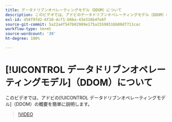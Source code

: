 ```yaml
---
title: データドリブンオペレーティングモデル（DDOM）について
description: このビデオでは、アドビのデータドリブンオペレーティングモデル（DDOM）の概要を簡単に説明します。
exl-id: d58f97d2-6f10-4c71-b6ba-43e316b4fe6f
source-git-commit: 5a22a4f547b02989e175a15598516b80d7711cac
workflow-type: tm+mt
source-wordcount: '39'
ht-degree: 100%

---
```


# [!UICONTROL データドリブンオペレーティングモデル]（DDOM）について

このビデオでは、アドビの[!UICONTROL データドリブンオペレーティングモデル]（DDOM）の概要を簡単に説明します。

>[!VIDEO](https://video.tv.adobe.com/v/41690)
